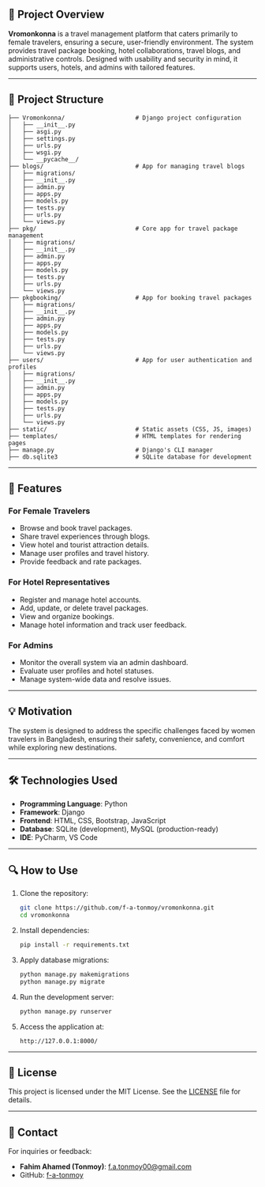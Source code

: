 ## 📝 Project Overview

**Vromonkonna** is a travel management platform that caters primarily to female travelers, ensuring a secure, user-friendly environment. The system provides travel package booking, hotel collaborations, travel blogs, and administrative controls. Designed with usability and security in mind, it supports users, hotels, and admins with tailored features.

---

## 📂 Project Structure

```plaintext
├── Vromonkonna/                    # Django project configuration
│   ├── __init__.py
│   ├── asgi.py
│   ├── settings.py
│   ├── urls.py
│   ├── wsgi.py
│   └── __pycache__/
├── blogs/                          # App for managing travel blogs
│   ├── migrations/
│   ├── __init__.py
│   ├── admin.py
│   ├── apps.py
│   ├── models.py
│   ├── tests.py
│   ├── urls.py
│   └── views.py
├── pkg/                            # Core app for travel package management
│   ├── migrations/
│   ├── __init__.py
│   ├── admin.py
│   ├── apps.py
│   ├── models.py
│   ├── tests.py
│   ├── urls.py
│   └── views.py
├── pkgbooking/                     # App for booking travel packages
│   ├── migrations/
│   ├── __init__.py
│   ├── admin.py
│   ├── apps.py
│   ├── models.py
│   ├── tests.py
│   ├── urls.py
│   └── views.py
├── users/                          # App for user authentication and profiles
│   ├── migrations/
│   ├── __init__.py
│   ├── admin.py
│   ├── apps.py
│   ├── models.py
│   ├── tests.py
│   ├── urls.py
│   └── views.py
├── static/                         # Static assets (CSS, JS, images)
├── templates/                      # HTML templates for rendering pages
├── manage.py                       # Django's CLI manager
├── db.sqlite3                      # SQLite database for development
```

---

## 🚀 Features

### For Female Travelers
- Browse and book travel packages.
- Share travel experiences through blogs.
- View hotel and tourist attraction details.
- Manage user profiles and travel history.
- Provide feedback and rate packages.

### For Hotel Representatives
- Register and manage hotel accounts.
- Add, update, or delete travel packages.
- View and organize bookings.
- Manage hotel information and track user feedback.

### For Admins
- Monitor the overall system via an admin dashboard.
- Evaluate user profiles and hotel statuses.
- Manage system-wide data and resolve issues.

---

## 💡 Motivation
The system is designed to address the specific challenges faced by women travelers in Bangladesh, ensuring their safety, convenience, and comfort while exploring new destinations.

---

## 🛠️ Technologies Used

- **Programming Language**: Python
- **Framework**: Django
- **Frontend**: HTML, CSS, Bootstrap, JavaScript
- **Database**: SQLite (development), MySQL (production-ready)
- **IDE**: PyCharm, VS Code

---

## 🔍 How to Use

1. Clone the repository:
   ```bash
   git clone https://github.com/f-a-tonmoy/vromonkonna.git
   cd vromonkonna
   ```

2. Install dependencies:
   ```bash
   pip install -r requirements.txt
   ```

3. Apply database migrations:
   ```bash
   python manage.py makemigrations
   python manage.py migrate
   ```

4. Run the development server:
   ```bash
   python manage.py runserver
   ```

5. Access the application at:
   ```
   http://127.0.0.1:8000/
   ```

---

## 📜 License

This project is licensed under the MIT License. See the [LICENSE](LICENSE) file for details.

---

## 💬 Contact

For inquiries or feedback:
- **Fahim Ahamed (Tonmoy)**: [f.a.tonmoy00@gmail.com](mailto:f.a.tonmoy00@gmail.com)
- GitHub: [f-a-tonmoy](https://github.com/f-a-tonmoy)
```
